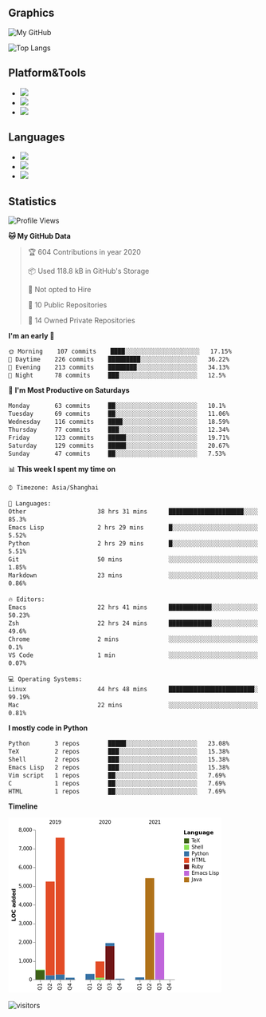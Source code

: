 ## Graphics

![My GitHub](https://github-readme-stats.vercel.app/api?username=SteamedFish&count_private=true&show_icons=true&theme=buefy&include_all_commits=true)

![Top Langs](https://github-readme-stats.vercel.app/api/top-langs/?username=SteamedFish&theme=buefy&hide=ruby&count_private=true&show_icons=true&layout=compact)

## Platform&Tools

* [![](https://img.shields.io/badge/ArchLinux--purple?style=flat-square&logo=ArchLinux)](https://www.archlinux.org/)
* [![](https://img.shields.io/badge/Gentoo-testing-purple?style=flat-square&logo=Gentoo)](https://www.gentoo.org/)
* [![](https://img.shields.io/badge/Doom%20Emacs-28-blue?style=flat-square&logo=Gnu%20emacs&logoColor=white)](https://www.gnu.org/software/emacs/)

## Languages

* [![](https://img.shields.io/badge/-Python-3776AB?style=flat-square&logo=python&logoColor=white)](https://www.python.org/)
* [![](https://img.shields.io/badge/-Bash-00ADD8?style=flat-square&logo=Gnu-bash&logoColor=white)](https://www.gnu.org/software/bash/)
* [![](https://img.shields.io/badge/-Go-00ADD8?style=flat-square&logo=go&logoColor=white)](https://golang.org/)

## Statistics

<!--START_SECTION:waka-->
![Profile Views](http://img.shields.io/badge/Profile%20Views-100-blue)

**🐱 My GitHub Data** 

> 🏆 604 Contributions in year 2020
 > 
> 📦 Used 118.8 kB in GitHub's Storage 
 > 
> 🚫 Not opted to Hire
 > 
> 📜 10 Public Repositories 
 > 
> 🔑 14 Owned Private Repositories 

**I'm an early 🐤** 

```text
🌞 Morning    107 commits    ████░░░░░░░░░░░░░░░░░░░░░   17.15% 
🌆 Daytime    226 commits    █████████░░░░░░░░░░░░░░░░   36.22% 
🌃 Evening    213 commits    ████████░░░░░░░░░░░░░░░░░   34.13% 
🌙 Night      78 commits     ███░░░░░░░░░░░░░░░░░░░░░░   12.5%

```
📅 **I'm Most Productive on Saturdays** 

```text
Monday       63 commits     ██░░░░░░░░░░░░░░░░░░░░░░░   10.1% 
Tuesday      69 commits     ██░░░░░░░░░░░░░░░░░░░░░░░   11.06% 
Wednesday    116 commits    ████░░░░░░░░░░░░░░░░░░░░░   18.59% 
Thursday     77 commits     ███░░░░░░░░░░░░░░░░░░░░░░   12.34% 
Friday       123 commits    █████░░░░░░░░░░░░░░░░░░░░   19.71% 
Saturday     129 commits    █████░░░░░░░░░░░░░░░░░░░░   20.67% 
Sunday       47 commits     ██░░░░░░░░░░░░░░░░░░░░░░░   7.53%

```


📊 **This week I spent my time on** 

```text
⌚︎ Timezone: Asia/Shanghai

💬 Languages: 
Other                    38 hrs 31 mins      █████████████████████░░░░   85.3% 
Emacs Lisp               2 hrs 29 mins       █░░░░░░░░░░░░░░░░░░░░░░░░   5.52% 
Python                   2 hrs 29 mins       █░░░░░░░░░░░░░░░░░░░░░░░░   5.51% 
Git                      50 mins             ░░░░░░░░░░░░░░░░░░░░░░░░░   1.85% 
Markdown                 23 mins             ░░░░░░░░░░░░░░░░░░░░░░░░░   0.86%

🔥 Editors: 
Emacs                    22 hrs 41 mins      ████████████░░░░░░░░░░░░░   50.23% 
Zsh                      22 hrs 24 mins      ████████████░░░░░░░░░░░░░   49.6% 
Chrome                   2 mins              ░░░░░░░░░░░░░░░░░░░░░░░░░   0.1% 
VS Code                  1 min               ░░░░░░░░░░░░░░░░░░░░░░░░░   0.07%

💻 Operating Systems: 
Linux                    44 hrs 48 mins      ████████████████████████░   99.19% 
Mac                      22 mins             ░░░░░░░░░░░░░░░░░░░░░░░░░   0.81%

```

**I mostly code in Python** 

```text
Python       3 repos        █████░░░░░░░░░░░░░░░░░░░░   23.08% 
TeX          2 repos        ███░░░░░░░░░░░░░░░░░░░░░░   15.38% 
Shell        2 repos        ███░░░░░░░░░░░░░░░░░░░░░░   15.38% 
Emacs Lisp   2 repos        ███░░░░░░░░░░░░░░░░░░░░░░   15.38% 
Vim script   1 repos        ██░░░░░░░░░░░░░░░░░░░░░░░   7.69% 
C            1 repos        ██░░░░░░░░░░░░░░░░░░░░░░░   7.69% 
HTML         1 repos        ██░░░░░░░░░░░░░░░░░░░░░░░   7.69%

```


**Timeline**

![Chart not found](https://github.com/SteamedFish/SteamedFish/blob/master/charts/bar_graph.png) 


<!--END_SECTION:waka-->

![visitors](https://visitor-badge.laobi.icu/badge?page_id=SteamedFish.SteamedFish)
